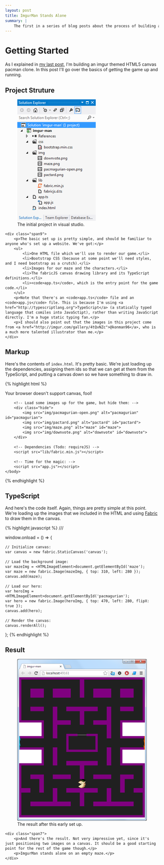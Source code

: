```yaml
---
layout: post
title: ImgurMan Stands Alone
summary: |
    The first in a series of blog posts about the process of building an imgur themed pacman clone. In this post we produce a "hello world!"; setting up the project structure and producing a simple static output.
---
```


Getting Started
=============

As I explained in [my last post](/2013/05/04/imgur-pacman.html), I'm building an imgur themed HTML5 canvas pacman clone. In this post I'll go over the basics of getting the game up and running.

Project Struture
-------------

<div class="row-fluid">
	<div class="span3">
		<figure>
			<img src="/img/imgur-man-project-structure-0.png" alt="The project structure">
			<figcaption>The initial project in visual studio.</figcaption>
		</figure>
	</div>
	
	<div class="span9">
		<p>The basic set up is pretty simple, and should be familiar to anyone who's set up a website. We've got:</p>
		<ul>
			<li>One HTML file which we'll use to render our game.</li>
			<li>Bootstrap CSS (because at some point we'll need styles, and I need bootstrap as a crutch).</li>
			<li>Images for our maze and the characters.</li>
			<li>The fabricJS canvas drawing library and its TypeScript definitions.</li>
			<li><code>app.ts</code>, which is the entry point for the game code.</li>
		</ul>
		<p>Note that there's an <code>app.ts</code> file and an <code>app.js</code> file. This is because I'm using <a href="http://typescriptlang.org">TypeScript</a> (a statically typed language that comiles into JavaSctipt), rather than writing JavaScript directly. I'm a huge static typing fan.</p> 
		<p>I should also point out that the images in this project come from <a href="http://imgur.com/gallery/4tQvNZc">@konman96</a>, who is a much more talented illustrator than me.</p>
	</div>
</div>

Markup
-------------

Here's the contents of `index.html`. It's pretty basic. We're just loading up the dependencies, assigning them ids so that we can get at them from the TypeScript, and putting a canvas down so we have something to draw in.

{% highlight html %}
<!doctype html>
<html>
	<head>
		<title>imgur-man</title>
		<link rel="stylesheet" href="css/bootstrap.min.css" />
	</head>	
	<body>
		<!-- Single canvas to render the game in: -->
		<canvas id="canvas" width="560" height="620">
			Your browser doesn't support canvas, fool!
		</canvas>

		<!-- Load some images up for the game, but hide them: -->
		<div class="hide">
			<img src="img/pacmagurian-open.png" alt="pacmagurian" id="pacmagurian">
			<img src="img/pactard.png" alt="pactard" id="pactard">
			<img src="img/maze.png" alt="maze" id="maze">
			<img src="img/downvote.png" alt="downvote" id="downvote">
		</div>

		<!-- Dependencies (Todo: requireJS) -->
		<script src="lib/fabric.min.js"></script>

		<!-- Time for the magic: -->
		<script src="app.js"></script>
	</body>
</html>
{% endhighlight %}

TypeScript
------------

And here's the code itself. Again, things are pretty simple at this point. We're loading up the images that we included in the HTML and using [Fabric](http://fabricjs.com/) to draw them in the canvas. 

{% highlight javascript %}
///<reference path="lib/fabricjs.d.ts"/>

window.onload = () => {

	// Initialize canvas:
	var canvas = new fabric.StaticCanvas('canvas');

	// Load the background image:
	var mazeImg = <HTMLImageElement>document.getElementById('maze');
	var maze = new fabric.Image(mazeImg, { top: 310, left: 280 });
	canvas.add(maze);

	// Load our hero:
	var heroImg = <HTMLImageElement>document.getElementById('pacmagurian');
	var hero = new fabric.Image(heroImg, { top: 470, left: 280, flipX: true });
	canvas.add(hero);

	// Render the canvas:
	canvas.renderAll();

};
{% endhighlight %}

Result
------------

<div class="row-fluid">
	<div class="span5">
		<figure>
			<img src="/img/results-0.png" alt="The result after this early set up">
			<figcaption>The result after this early set up.</figcaption>
		</figure>
	</div>
	
	<div class="span7">
		<p>And there's the result. Not very impressive yet, since it's just positioning two images on a canvas. It should be a good starting point for the rest of the game though.</p>
		<p>ImgurMan stands alone on an empty maze.</p>
	</div>
</div>